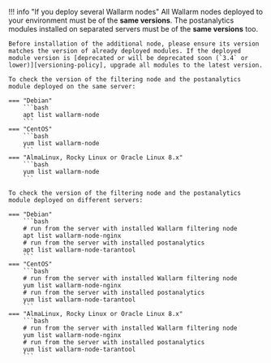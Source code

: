 !!! info "If you deploy several Wallarm nodes"
    All Wallarm nodes deployed to your environment must be of the **same versions**. The postanalytics modules installed on separated servers must be of the **same versions** too.

    Before installation of the additional node, please ensure its version matches the version of already deployed modules. If the deployed module version is [deprecated or will be deprecated soon (`3.4` or lower)][versioning-policy], upgrade all modules to the latest version.

    To check the version of the filtering node and the postanalytics module deployed on the same server:

    === "Debian"
        ```bash
        apt list wallarm-node
        ```
    === "CentOS"
        ```bash
        yum list wallarm-node
        ```
    === "AlmaLinux, Rocky Linux or Oracle Linux 8.x"
        ```bash
        yum list wallarm-node
        ```

    To check the version of the filtering node and the postanalytics module deployed on different servers:

    === "Debian"
        ```bash
        # run from the server with installed Wallarm filtering node
        apt list wallarm-node-nginx
        # run from the server with installed postanalytics
        apt list wallarm-node-tarantool
        ```
    === "CentOS"
        ```bash
        # run from the server with installed Wallarm filtering node
        yum list wallarm-node-nginx
        # run from the server with installed postanalytics
        yum list wallarm-node-tarantool
        ```
    === "AlmaLinux, Rocky Linux or Oracle Linux 8.x"
        ```bash
        # run from the server with installed Wallarm filtering node
        yum list wallarm-node-nginx
        # run from the server with installed postanalytics
        yum list wallarm-node-tarantool
        ```
